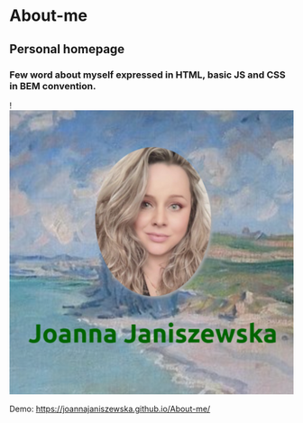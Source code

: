 # About-me
## Personal homepage
### Few word about myself expressed in HTML, basic JS and CSS in BEM convention.

!![Joanna](https://github.com/JoannaJaniszewska/About-me/blob/main/images/share2.png?raw=true)

Demo: https://joannajaniszewska.github.io/About-me/
